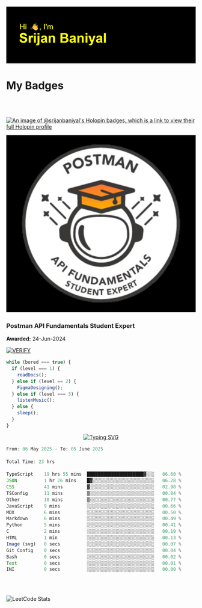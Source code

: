 ![Header](./header.png)

# My Badges

<Br />
<Br />

[![An image of @srijanbaniyal's Holopin badges, which is a link to view their full Holopin profile](https://holopin.me/srijanbaniyal)](https://holopin.io/@srijanbaniyal)

[![Postman API Fundamentals Student Expert](/Postman.jpeg)](https://api.badgr.io/public/assertions/r9BLLy0oTfKJBbkGuDI1zA)

### Postman API Fundamentals Student Expert

**Awarded:** 24-Jun-2024

[![VERIFY](https://img.shields.io/badge/VERIFY-blue)](https://badgecheck.io?url=https%3A%2F%2Fapi.badgr.io%2Fpublic%2Fassertions%2Fr9BLLy0oTfKJBbkGuDI1zA)

```javascript
while (bored === true) {
  if (level === 1) {
    readDocs();
  } else if (level == 2) {
    FigmaDesigning();
  } else if (level === 3) {
    listenMusic();
  } else {
    sleep();
  }
}
```

<p align="center">
  <a href="https://git.io/typing-svg"><img src="https://readme-typing-svg.demolab.com?font=Tilt+Prism&size=30&pause=1000&color=0FF75B&center=true&vCenter=true&width=800&height=80&lines=Time+spent+on+various+Programming+languages" alt="Typing SVG" /></a>
</p>

<!--START_SECTION:waka-->

```TypeScript
From: 06 May 2025 - To: 05 June 2025

Total Time: 23 hrs

TypeScript    19 hrs 55 mins  █████████████████████▓░░░   86.60 %
JSON          1 hr 26 mins    █▓░░░░░░░░░░░░░░░░░░░░░░░   06.28 %
CSS           41 mins         ▓░░░░░░░░░░░░░░░░░░░░░░░░   02.98 %
TSConfig      11 mins         ▒░░░░░░░░░░░░░░░░░░░░░░░░   00.84 %
Other         10 mins         ▒░░░░░░░░░░░░░░░░░░░░░░░░   00.77 %
JavaScript    9 mins          ░░░░░░░░░░░░░░░░░░░░░░░░░   00.66 %
MDX           6 mins          ░░░░░░░░░░░░░░░░░░░░░░░░░   00.50 %
Markdown      6 mins          ░░░░░░░░░░░░░░░░░░░░░░░░░   00.49 %
Python        5 mins          ░░░░░░░░░░░░░░░░░░░░░░░░░   00.41 %
C             2 mins          ░░░░░░░░░░░░░░░░░░░░░░░░░   00.19 %
HTML          1 min           ░░░░░░░░░░░░░░░░░░░░░░░░░   00.13 %
Image (svg)   0 secs          ░░░░░░░░░░░░░░░░░░░░░░░░░   00.07 %
Git Config    0 secs          ░░░░░░░░░░░░░░░░░░░░░░░░░   00.04 %
Bash          0 secs          ░░░░░░░░░░░░░░░░░░░░░░░░░   00.02 %
Text          0 secs          ░░░░░░░░░░░░░░░░░░░░░░░░░   00.01 %
INI           0 secs          ░░░░░░░░░░░░░░░░░░░░░░░░░   00.00 %
```

<!--END_SECTION:waka-->

<Br />
<Br />

![LeetCode Stats](https://leetcard.jacoblin.cool/Srijan-Baniyal?theme=dark&font=Rasa&ext=contest)
